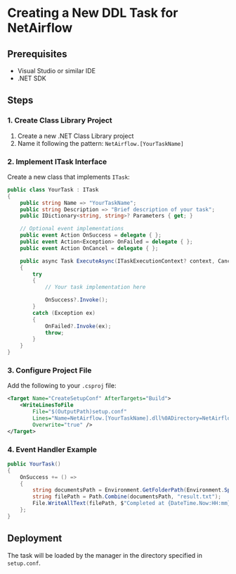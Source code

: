 # Creating a New DDL Task for NetAirflow

## Prerequisites

- Visual Studio or similar IDE
- .NET SDK

## Steps

### 1. Create Class Library Project

1. Create a new .NET Class Library project
2. Name it following the pattern: `NetAirflow.[YourTaskName]`

### 2. Implement ITask Interface

Create a new class that implements `ITask`:

```csharp
public class YourTask : ITask
{
    public string Name => "YourTaskName";
    public string Description => "Brief description of your task";
    public IDictionary<string, string>? Parameters { get; }

    // Optional event implementations
    public event Action OnSuccess = delegate { };
    public event Action<Exception> OnFailed = delegate { };
    public event Action OnCancel = delegate { };

    public async Task ExecuteAsync(ITaskExecutionContext? context, CancellationToken cancellationToken)
    {
        try
        {
            // Your task implementation here

            OnSuccess?.Invoke();
        }
        catch (Exception ex)
        {
            OnFailed?.Invoke(ex);
            throw;
        }
    }
}
```

### 3. Configure Project File

Add the following to your `.csproj` file:

```xml
<Target Name="CreateSetupConf" AfterTargets="Build">
    <WriteLinesToFile
        File="$(OutputPath)setup.conf"
        Lines="Name=NetAirflow.[YourTaskName].dll%0ADirectory=NetAirflow.[YourTaskName]"
        Overwrite="true" />
</Target>
```

### 4. Event Handler Example

```csharp
public YourTask()
{
    OnSuccess += () =>
    {
        string documentsPath = Environment.GetFolderPath(Environment.SpecialFolder.MyDocuments);
        string filePath = Path.Combine(documentsPath, "result.txt");
        File.WriteAllText(filePath, $"Completed at {DateTime.Now:HH:mm}");
    };
}
```

## Deployment

The task will be loaded by the manager in the directory specified in `setup.conf`.
